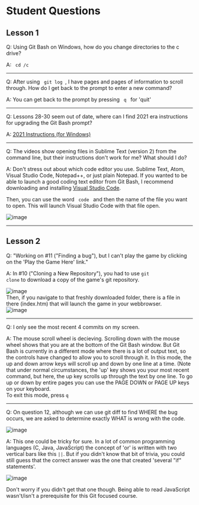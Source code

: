 # Student Questions

## Lesson 1

Q: Using Git Bash on Windows, how do you change directories to the c drive?

A: <code> cd /c </code>
<hr>

Q: After using <code> git log </code>, I have pages and pages of information to scroll through. How do I get back to the prompt to enter a new command?

A: You can get back to the prompt by pressing <code> q </code> for 'quit'
<hr>
Q: Lessons 28-30 seem out of date, where can I find 2021 era instructions for upgrading the Git Bash prompt? 

A: <a href="https://github.com/ekn394/KPL-Intro-to-Git-and-GitHub/blob/main/upgrade-git-bash-prompt.md" target="_blank"> 2021 Instructions (for Windows)</a>
<hr>
Q: The videos show opening files in Sublime Text (version 2) from the command line, but their instructions don't work for me? What should I do?  

A: Don't stress out about which code editor you use. Sublime Text, Atom, Visual Studio Code, Notepad++, or just plain Notepad. 
If you wanted to be able to launch a good coding text editor from Git Bash, I recommend downloading and installing <a href="https://code.visualstudio.com/" target="_blank"> Visual Studio Code</a>. 
<p>Then, you can use the word <code> code </code> and then the name of the file you want to open. This will launch Visual Studio Code with that file open. 

![image](https://user-images.githubusercontent.com/12129459/131731162-9b1be166-72cf-4d64-a1e4-7a7e3410f61a.png)
<hr>

## Lesson 2

Q: "Working on #11 ("Finding a bug"), but I can't play the game by clicking on the 'Play the Game Here' link."

A: In #10 ("Cloning a New Repository"), you had to use <code>git clone</code> to download a copy of the game's git repository.

![image](https://user-images.githubusercontent.com/12129459/131723143-3a9ec536-1319-4321-a11a-48ff329f04a8.png)
<br>
Then, if you navigate to that freshly downloaded folder, there is a file in there (index.htm) that will launch the game in your webbrowser. 
<br>
![image](https://user-images.githubusercontent.com/12129459/131723227-7757eb33-f6eb-40da-a75f-f73279e4a0ea.png)

<hr>

Q:  I only see the most recent 4 commits on my screen.  

A: The mouse scroll wheel is decieving. Scrolling down with the mouse wheel shows that you are at the bottom of the Git Bash window.  But Git Bash is currently in a different mode where there is a lot of output text, so the controls have changed to allow you to scroll through it.  In this mode, the up and down arrow keys will scroll up and down by one line at a time.  (Note that under normal circumstances, the 'up' key shows you your most recent command, but here, the up key scrolls up through the text by one line.  To go up or down by entire pages you can use the PAGE DOWN or PAGE UP keys on your keyboard.  
To exit this mode, press <code>q</code>

<hr>

Q:  On question 12, although we can use git diff to find WHERE the bug occurs, we are asked to determine exactly WHAT is wrong with the code. 

![image](https://user-images.githubusercontent.com/12129459/132396507-748a1f4d-9177-4385-8a9e-2b7a379af4a5.png)


A:  This one could be tricky for sure.  In a lot of common programming languages (C, Java, JavaScript) the concept of 'or' is written with two vertical bars like this <code>||</code>.  But if you didn't know that bit of trivia, you could still guess that the correct answer was the one that created 'several "if" statements'.  

![image](https://user-images.githubusercontent.com/12129459/132396677-73771e1d-c0ac-4732-b6f6-50725bd8b3ee.png)

Don't worry if you didn't get that one though. Being able to read JavaScript wasn't/isn't a prerequisite for this Git focused course.  
